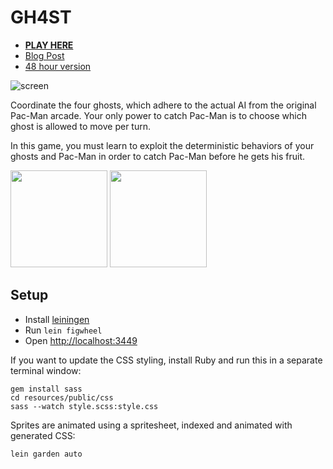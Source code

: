 # GH4ST

- __[PLAY HERE]__
- [Blog Post]
- [48 hour version]

[PLAY HERE]:http://shaunlebron.github.io/gh4st
[Blog Post]:http://ludumdare.com/compo/2015/08/30/pac-man-ghost-a-i-puzzle/
[48 hour version]:https://github.com/shaunlebron/ld33-gh4st

![screen](http://i.imgur.com/pNLEb3e.png)

Coordinate the four ghosts, which adhere to the actual AI from the original
Pac-Man arcade. Your only power to catch Pac-Man is to choose which ghost is
allowed to move per turn.

In this game, you must learn to exploit the deterministic behaviors of your
ghosts and Pac-Man in order to catch Pac-Man before he gets his fruit.

<img src="http://fat.gfycat.com/JaggedFrailBarebirdbat.gif" height=155px> <img src="http://fat.gfycat.com/BeneficialHonoredCattle.gif" height=155px>

## Setup

- Install [leiningen](http://leiningen.org/)
- Run `lein figwheel`
- Open <http://localhost:3449>

If you want to update the CSS styling, install Ruby and run this in a separate
terminal window:

```
gem install sass
cd resources/public/css
sass --watch style.scss:style.css
```

Sprites are animated using a spritesheet, indexed and animated with generated
CSS:

```
lein garden auto
```
